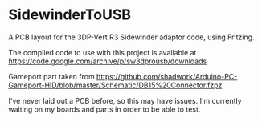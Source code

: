 # SidewinderToUSB
A PCB layout for the 3DP-Vert R3 Sidewinder adaptor code, using Fritzing.

The compiled code to use with this project is available at https://code.google.com/archive/p/sw3dprousb/downloads

Gameport part taken from https://github.com/shadwork/Arduino-PC-Gameport-HID/blob/master/Schematic/DB15%20Connector.fzpz

I've never laid out a PCB before, so this may have issues.  I'm currently waiting on my boards and parts in order to be able to test.